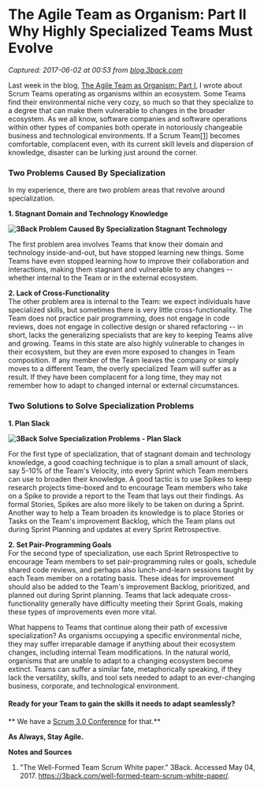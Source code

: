 # The Agile Team as Organism: Part II Why Highly Specialized Teams Must Evolve

_Captured: 2017-06-02 at 00:53 from [blog.3back.com](https://blog.3back.com/agile/agile-team-as-organism-part-2/?utm_term=0_ba17b95475-8761ef5fdb-420348573&utm_content=buffer02d48&utm_medium=social&utm_source=twitter.com&utm_campaign=buffer)_

Last week in the blog, [The Agile Team as Organism: Part I](https://blog.3back.com/agile/agile-team-as-organism-part-1/), I wrote about Scrum Teams operating as organisms within an ecosystem. Some Teams find their environmental niche very cozy, so much so that they specialize to a degree that can make them vulnerable to changes in the broader ecosystem. As we all know, software companies and software operations within other types of companies both operate in notoriously changeable business and technological environments. If a Scrum Team[[1]](https://blog.3back.com/agile/agile-team-as-organism-part-2/?utm_term=0_ba17b95475-8761ef5fdb-420348573&utm_content=buffer02d48&utm_medium=social&utm_source=twitter.com&utm_campaign=buffer) becomes comfortable, complacent even, with its current skill levels and dispersion of knowledge, disaster can be lurking just around the corner.

### Two Problems Caused By Specialization

In my experience, there are two problem areas that revolve around specialization.

**1\. Stagnant Domain and Technology Knowledge**

**![3Back Problem Caused By Specialization Stagnant Technology](https://back3blogprod-wpengine.netdna-ssl.com/wp-content/uploads/2017/05/3Back-Problem-Caused-By-Specialization-Stagnant-Technology.jpg)**

The first problem area involves Teams that know their domain and technology inside-and-out, but have stopped learning new things. Some Teams have even stopped learning how to improve their collaboration and interactions, making them stagnant and vulnerable to any changes -- whether internal to the Team or in the external ecosystem.

**2\. Lack of Cross-Functionality**  
The other problem area is internal to the Team: we expect individuals have specialized skills, but sometimes there is very little cross-functionality. The Team does not practice pair programming, does not engage in code reviews, does not engage in collective design or shared refactoring -- in short, lacks the generalizing specialists that are key to keeping Teams alive and growing. Teams in this state are also highly vulnerable to changes in their ecosystem, but they are even more exposed to changes in Team composition. If any member of the Team leaves the company or simply moves to a different Team, the overly specialized Team will suffer as a result. If they have been complacent for a long time, they may not remember how to adapt to changed internal or external circumstances.

### Two Solutions to Solve Specialization Problems

**1\. Plan Slack**

**![3Back Solve Specialization Problems - Plan Slack](https://back3blogprod-wpengine.netdna-ssl.com/wp-content/uploads/2017/05/3Back-Solve-Specialization-Problems-Plan-Slack.jpg)**

For the first type of specialization, that of stagnant domain and technology knowledge, a good coaching technique is to plan a small amount of slack, say 5-10% of the Team's Velocity, into every Sprint which Team members can use to broaden their knowledge. A good tactic is to use Spikes to keep research projects time-boxed and to encourage Team members who take on a Spike to provide a report to the Team that lays out their findings. As formal Stories, Spikes are also more likely to be taken on during a Sprint. Another way to help a Team broaden its knowledge is to place Stories or Tasks on the Team's improvement Backlog, which the Team plans out during Sprint Planning and updates at every Sprint Retrospective.

**2\. Set Pair-Programming Goals**  
For the second type of specialization, use each Sprint Retrospective to encourage Team members to set pair-programming rules or goals, schedule shared code reviews, and perhaps also lunch-and-learn sessions taught by each Team member on a rotating basis. These ideas for improvement should also be added to the Team's improvement Backlog, prioritized, and planned out during Sprint planning. Teams that lack adequate cross-functionality generally have difficulty meeting their Sprint Goals, making these types of improvements even more vital.

What happens to Teams that continue along their path of excessive specialization? As organisms occupying a specific environmental niche, they may suffer irreparable damage if anything about their ecosystem changes, including internal Team modifications. In the natural world, organisms that are unable to adapt to a changing ecosystem become extinct. Teams can suffer a similar fate, metaphorically speaking, if they lack the versatility, skills, and tool sets needed to adapt to an ever-changing business, corporate, and technological environment.

#### **Ready for your Team to gain the skills it needs to adapt seamlessly?**  
** We have a [Scrum 3.0 Conference](https://scrum30.org/) for that.**

**As Always, Stay Agile.**

**Notes and Sources**

  1. "The Well-Formed Team Scrum White paper." 3Back. Accessed May 04, 2017. <https://3back.com/well-formed-team-scrum-white-paper/>.
